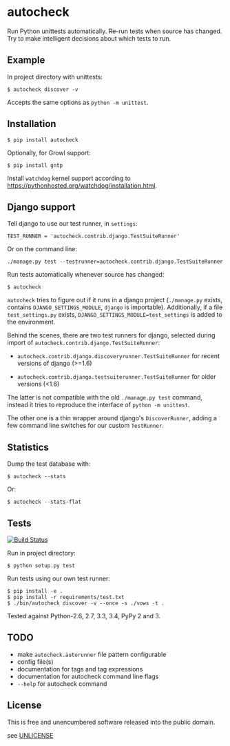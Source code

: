 autocheck
=========

Run Python unittests automatically. Re-run tests when source has changed.
Try to make intelligent decisions about which tests to run.


Example
-------

In project directory with unittests:

    $ autocheck discover -v


Accepts the same options as ```python -m unittest```.


Installation
------------

    $ pip install autocheck

Optionally, for Growl support:

    $ pip install gntp

Install ```watchdog``` kernel support according to
https://pythonhosted.org/watchdog/installation.html.


Django support
--------------

Tell django to use our test runner, in ```settings```:

    TEST_RUNNER = 'autocheck.contrib.django.TestSuiteRunner'

Or on the command line:

    ./manage.py test --testrunner=autocheck.contrib.django.TestSuiteRunner

Run tests automatically whenever source has changed:

    $ autocheck

```autocheck``` tries to figure out if it runs in a django project
(```./manage.py``` exists, contains ```DJANGO_SETTINGS_MODULE```, ```django```
is importable). Additionally, if a file ```test_settings.py``` exists,
```DJANGO_SETTINGS_MODULE=test_settings``` is added to the environment.

Behind the scenes, there are two test runners for django, selected during
import of ```autocheck.contrib.django.TestSuiteRunner```:

- ```autocheck.contrib.django.discoveryrunner.TestSuiteRunner``` for recent versions of django (>=1.6)

- ```autocheck.contrib.django.testsuiterunner.TestSuiteRunner``` for older versions (<1.6)

The latter is not compatible with the old ```./manage.py test``` command,
instead it tries to reproduce the interface of ```python -m unittest```.

The other one is a thin wrapper around django's ```DiscoverRunner```, adding a
few command line switches for our custom ```TestRunner```.


Statistics
----------

Dump the test database with:

    $ autocheck --stats

Or:

    $ autocheck --stats-flat


Tests
-----

[![Build Status](https://travis-ci.org/htmue/python-autocheck.svg)](https://travis-ci.org/htmue/python-autocheck)

Run in project directory:

    $ python setup.py test

Run tests using our own test runner:

    $ pip install -e .
    $ pip install -r requirements/test.txt
    $ ./bin/autocheck discover -v --once -s ./vows -t .

Tested against Python-2.6, 2.7, 3.3, 3.4, PyPy 2 and 3.


TODO
----

* make ```autocheck.autorunner``` file pattern configurable
* config file(s)
* documentation for tags and tag expressions
* documentation for autocheck command line flags
* ```--help``` for autocheck command


License
-------

This is free and unencumbered software released into the public domain.

see [UNLICENSE](http://unlicense.org/)
